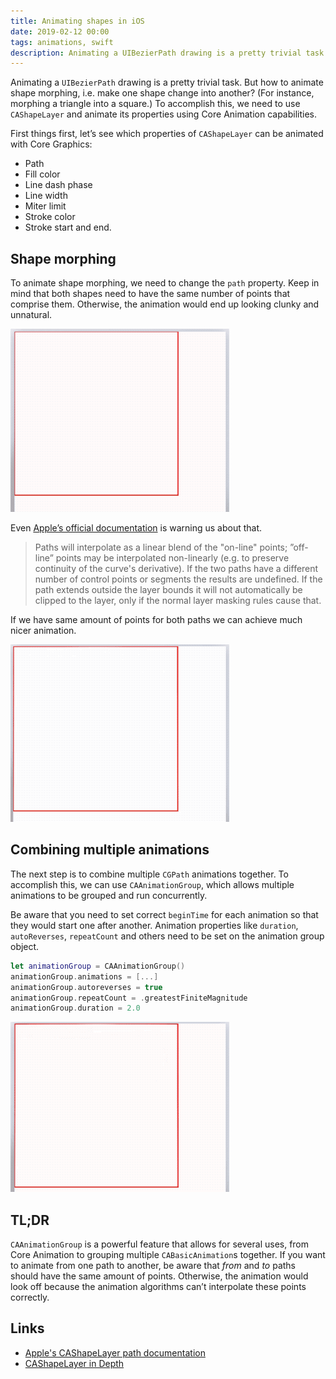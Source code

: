 ```yaml
---
title: Animating shapes in iOS
date: 2019-02-12 00:00
tags: animations, swift
description: Animating a UIBezierPath drawing is a pretty trivial task. But how to animate shape morphing, i.e. make one shape change into another? (For instance, morphing a triangle into a square.) To accomplish this, we need to use CAShapeLayer and animate its properties using Core Animation capabilities.
---
```


Animating a `UIBezierPath` drawing is a pretty trivial task. But how to animate shape morphing, i.e. make one shape change into another? (For instance, morphing a triangle into a square.) To accomplish this, we need to use `CAShapeLayer` and animate its properties using Core Animation capabilities.


First things first, let’s see which properties of `CAShapeLayer` can be animated with Core Graphics:

- Path
- Fill color
- Line dash phase
- Line width
- Miter limit
- Stroke color
- Stroke start and end.

## Shape morphing

To animate shape morphing, we need to change the `path` property. Keep in mind that both shapes need to have the same number of points that comprise them. Otherwise, the animation would end up looking clunky and unnatural.

![Ugly animation from square to triangle](/assets/img/ugly-animation-from-square-to-triangle.gif)

Even [Apple’s official documentation](https://developer.apple.com/documentation/quartzcore/cashapelayer/1521904-path?language=objc) is warning us about that.

> Paths will interpolate as a linear blend of the "on-line" points; ”off-line” points may be interpolated non-linearly (e.g. to preserve continuity of the curve's derivative). If the two paths have a different number of control points or segments the results are undefined. If the path extends outside the layer bounds it will not automatically be clipped to the layer, only if the normal layer masking rules cause that.

If we have same amount of points for both paths we can achieve much nicer animation.

![Nice animation from square to triangle](/assets/img/nice-animation-from-square-to-triangle.gif)

## Combining multiple animations

The next step is to combine multiple `CGPath` animations together. To accomplish this, we can use `CAAnimationGroup`, which allows multiple animations to be grouped and run concurrently.

Be aware that you need to set correct `beginTime` for each animation so that they would start one after another. Animation properties like `duration`, `autoReverses`, `repeatCount` and others need to be set on the animation group object.

````swift
let animationGroup = CAAnimationGroup()
animationGroup.animations = [...]
animationGroup.autoreverses = true
animationGroup.repeatCount = .greatestFiniteMagnitude
animationGroup.duration = 2.0
````

![Animation with multiple shapes](/assets/img/animation-multiple-shapes.gif)

## TL;DR

`CAAnimationGroup` is a powerful feature that allows for several uses, from Core Animation to grouping multiple `CABasicAnimation`s together. If you want to animate from one path to another, be aware that _from_ and _to_ paths should have the same amount of points. Otherwise, the animation would look off because the animation algorithms can’t interpolate these points correctly.

## Links

- [Apple's CAShapeLayer path documentation](https://developer.apple.com/documentation/quartzcore/cashapelayer/1521904-path)
- [CAShapeLayer in Depth](https://calayer.com/core-animation/2017/12/25/cashapelayer-in-depth-part-ii.html)
